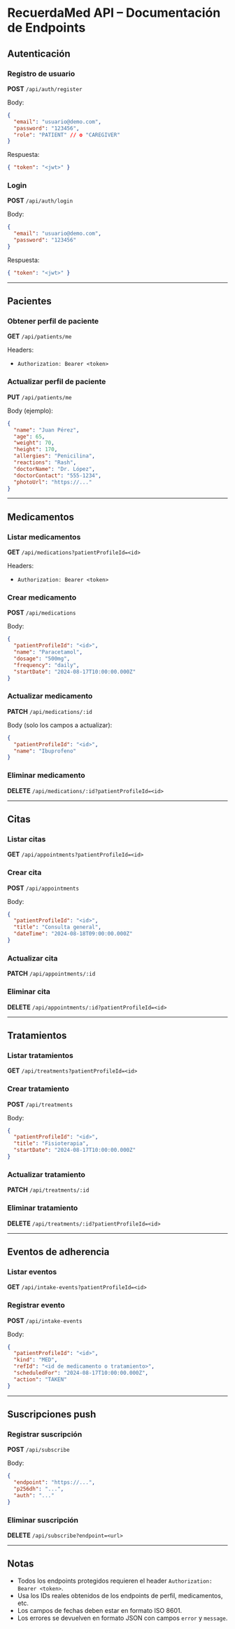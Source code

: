 # RecuerdaMed API – Documentación de Endpoints

## Autenticación

### Registro de usuario
**POST** `/api/auth/register`

Body:
```json
{
  "email": "usuario@demo.com",
  "password": "123456",
  "role": "PATIENT" // o "CAREGIVER"
}
```
Respuesta:
```json
{ "token": "<jwt>" }
```

### Login
**POST** `/api/auth/login`

Body:
```json
{
  "email": "usuario@demo.com",
  "password": "123456"
}
```
Respuesta:
```json
{ "token": "<jwt>" }
```

---

## Pacientes

### Obtener perfil de paciente
**GET** `/api/patients/me`

Headers:
- `Authorization: Bearer <token>`

### Actualizar perfil de paciente
**PUT** `/api/patients/me`

Body (ejemplo):
```json
{
  "name": "Juan Pérez",
  "age": 65,
  "weight": 70,
  "height": 170,
  "allergies": "Penicilina",
  "reactions": "Rash",
  "doctorName": "Dr. López",
  "doctorContact": "555-1234",
  "photoUrl": "https://..."
}
```

---

## Medicamentos

### Listar medicamentos
**GET** `/api/medications?patientProfileId=<id>`

Headers:
- `Authorization: Bearer <token>`

### Crear medicamento
**POST** `/api/medications`

Body:
```json
{
  "patientProfileId": "<id>",
  "name": "Paracetamol",
  "dosage": "500mg",
  "frequency": "daily",
  "startDate": "2024-08-17T10:00:00.000Z"
}
```

### Actualizar medicamento
**PATCH** `/api/medications/:id`

Body (solo los campos a actualizar):
```json
{
  "patientProfileId": "<id>",
  "name": "Ibuprofeno"
}
```

### Eliminar medicamento
**DELETE** `/api/medications/:id?patientProfileId=<id>`

---

## Citas

### Listar citas
**GET** `/api/appointments?patientProfileId=<id>`

### Crear cita
**POST** `/api/appointments`

Body:
```json
{
  "patientProfileId": "<id>",
  "title": "Consulta general",
  "dateTime": "2024-08-18T09:00:00.000Z"
}
```

### Actualizar cita
**PATCH** `/api/appointments/:id`

### Eliminar cita
**DELETE** `/api/appointments/:id?patientProfileId=<id>`

---

## Tratamientos

### Listar tratamientos
**GET** `/api/treatments?patientProfileId=<id>`

### Crear tratamiento
**POST** `/api/treatments`

Body:
```json
{
  "patientProfileId": "<id>",
  "title": "Fisioterapia",
  "startDate": "2024-08-17T10:00:00.000Z"
}
```

### Actualizar tratamiento
**PATCH** `/api/treatments/:id`

### Eliminar tratamiento
**DELETE** `/api/treatments/:id?patientProfileId=<id>`

---

## Eventos de adherencia

### Listar eventos
**GET** `/api/intake-events?patientProfileId=<id>`

### Registrar evento
**POST** `/api/intake-events`

Body:
```json
{
  "patientProfileId": "<id>",
  "kind": "MED",
  "refId": "<id de medicamento o tratamiento>",
  "scheduledFor": "2024-08-17T10:00:00.000Z",
  "action": "TAKEN"
}
```

---

## Suscripciones push

### Registrar suscripción
**POST** `/api/subscribe`

Body:
```json
{
  "endpoint": "https://...",
  "p256dh": "...",
  "auth": "..."
}
```

### Eliminar suscripción
**DELETE** `/api/subscribe?endpoint=<url>`

---

## Notas
- Todos los endpoints protegidos requieren el header `Authorization: Bearer <token>`.
- Usa los IDs reales obtenidos de los endpoints de perfil, medicamentos, etc.
- Los campos de fechas deben estar en formato ISO 8601.
- Los errores se devuelven en formato JSON con campos `error` y `message`.

